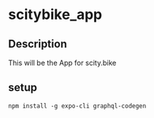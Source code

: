 # scitybike_app

## Description

This will be the App for scity.bike

## setup

```
npm install -g expo-cli graphql-codegen
```
